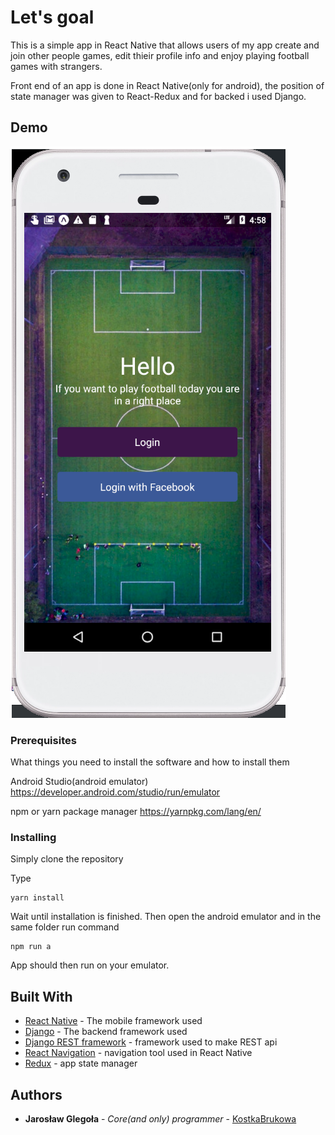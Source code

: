 # Let's goal

This is a simple app in React Native that allows users of my app create and join other people games, edit thieir profile info and enjoy playing football 
games with strangers.

Front end of an app is done in React Native(only for android), the position of state manager was given to 
React-Redux and for backed i used Django.

## Demo

[![](Thumbnail.png)](https://www.youtube.com/watch?v=Vy0HbI0DKj0&t)


### Prerequisites

What things you need to install the software and how to install them

Android Studio(android emulator) https://developer.android.com/studio/run/emulator

npm or yarn package manager https://yarnpkg.com/lang/en/

### Installing

Simply clone the repository

Type


```
yarn install
```

Wait until installation is finished. Then open the android emulator and in the same folder run command

```
npm run a
```

App should then run on your emulator.


## Built With

- [React Native](https://facebook.github.io/react-native/) - The mobile framework used
- [Django](https://www.djangoproject.com/) - The backend framework used
- [Django REST framework](https://www.django-rest-framework.org/) - framework used to make REST api
- [React Navigation](https://reactnavigation.org/) - navigation tool used in React Native
- [Redux](https://redux.js.org/) - app state manager

## Authors

- **Jarosław Glegoła** - _Core(and only) programmer_ - [KostkaBrukowa](https://github.com/KostkaBrukowa)

